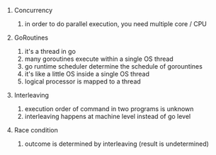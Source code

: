 1. Concurrency
    1. in order to do parallel execution, you need multiple core / CPU
    
2. GoRoutines
    1. it's a thread in go
    2. many goroutines execute within a single OS thread
    3. go runtime scheduler determine the schedule of gorountines
    4. it's like a little OS inside a single OS thread
    4. logical processor is mapped to a thread 

3. Interleaving
    1. execution order of command in two programs is unknown
    2. interleaving happens at machine level instead of go level

4. Race condition
    1. outcome is determined by interleaving (result is undetermined)
    